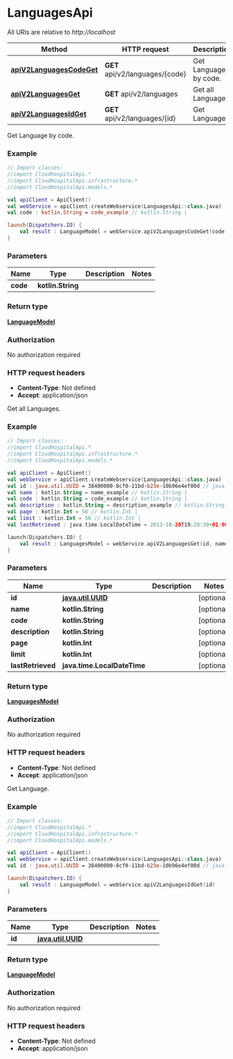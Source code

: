 # LanguagesApi

All URIs are relative to *http://localhost*

Method | HTTP request | Description
------------- | ------------- | -------------
[**apiV2LanguagesCodeGet**](LanguagesApi.md#apiV2LanguagesCodeGet) | **GET** api/v2/languages/{code} | Get Language by code.
[**apiV2LanguagesGet**](LanguagesApi.md#apiV2LanguagesGet) | **GET** api/v2/languages | Get all Languages.
[**apiV2LanguagesIdGet**](LanguagesApi.md#apiV2LanguagesIdGet) | **GET** api/v2/languages/{id} | Get Language.



Get Language by code.

### Example
```kotlin
// Import classes:
//import CloudHospitalApi.*
//import CloudHospitalApi.infrastructure.*
//import CloudHospitalApi.models.*

val apiClient = ApiClient()
val webService = apiClient.createWebservice(LanguagesApi::class.java)
val code : kotlin.String = code_example // kotlin.String | 

launch(Dispatchers.IO) {
    val result : LanguageModel = webService.apiV2LanguagesCodeGet(code)
}
```

### Parameters

Name | Type | Description  | Notes
------------- | ------------- | ------------- | -------------
 **code** | **kotlin.String**|  |

### Return type

[**LanguageModel**](LanguageModel.md)

### Authorization

No authorization required

### HTTP request headers

 - **Content-Type**: Not defined
 - **Accept**: application/json


Get all Languages.

### Example
```kotlin
// Import classes:
//import CloudHospitalApi.*
//import CloudHospitalApi.infrastructure.*
//import CloudHospitalApi.models.*

val apiClient = ApiClient()
val webService = apiClient.createWebservice(LanguagesApi::class.java)
val id : java.util.UUID = 38400000-8cf0-11bd-b23e-10b96e4ef00d // java.util.UUID | 
val name : kotlin.String = name_example // kotlin.String | 
val code : kotlin.String = code_example // kotlin.String | 
val description : kotlin.String = description_example // kotlin.String | 
val page : kotlin.Int = 56 // kotlin.Int | 
val limit : kotlin.Int = 56 // kotlin.Int | 
val lastRetrieved : java.time.LocalDateTime = 2013-10-20T19:20:30+01:00 // java.time.LocalDateTime | 

launch(Dispatchers.IO) {
    val result : LanguagesModel = webService.apiV2LanguagesGet(id, name, code, description, page, limit, lastRetrieved)
}
```

### Parameters

Name | Type | Description  | Notes
------------- | ------------- | ------------- | -------------
 **id** | [**java.util.UUID**](.md)|  | [optional]
 **name** | **kotlin.String**|  | [optional]
 **code** | **kotlin.String**|  | [optional]
 **description** | **kotlin.String**|  | [optional]
 **page** | **kotlin.Int**|  | [optional]
 **limit** | **kotlin.Int**|  | [optional]
 **lastRetrieved** | **java.time.LocalDateTime**|  | [optional]

### Return type

[**LanguagesModel**](LanguagesModel.md)

### Authorization

No authorization required

### HTTP request headers

 - **Content-Type**: Not defined
 - **Accept**: application/json


Get Language.

### Example
```kotlin
// Import classes:
//import CloudHospitalApi.*
//import CloudHospitalApi.infrastructure.*
//import CloudHospitalApi.models.*

val apiClient = ApiClient()
val webService = apiClient.createWebservice(LanguagesApi::class.java)
val id : java.util.UUID = 38400000-8cf0-11bd-b23e-10b96e4ef00d // java.util.UUID | 

launch(Dispatchers.IO) {
    val result : LanguageModel = webService.apiV2LanguagesIdGet(id)
}
```

### Parameters

Name | Type | Description  | Notes
------------- | ------------- | ------------- | -------------
 **id** | [**java.util.UUID**](.md)|  |

### Return type

[**LanguageModel**](LanguageModel.md)

### Authorization

No authorization required

### HTTP request headers

 - **Content-Type**: Not defined
 - **Accept**: application/json

